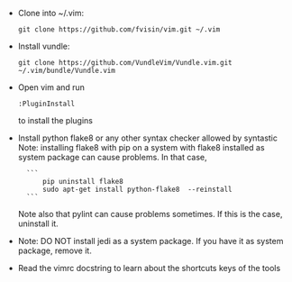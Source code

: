 * Clone into ~/.vim: 
    ```
    git clone https://github.com/fvisin/vim.git ~/.vim
    ```
* Install vundle: 
    ```
    git clone https://github.com/VundleVim/Vundle.vim.git ~/.vim/bundle/Vundle.vim
    ```

* Open vim and run 
    ```
    :PluginInstall
    ```
  to install the plugins 

* Install python flake8 or any other syntax checker allowed by syntastic
  Note: installing flake8 with pip on a system with flake8 installed as 
        system package can cause problems. In that case, 
        
        ```
            pip uninstall flake8
            sudo apt-get install python-flake8  --reinstall
        ```
  Note also that pylint can cause problems sometimes. If this is the case,
  uninstall it.

* Note: DO NOT install jedi as a system package. If you have it as system package, remove it.

* Read the vimrc docstring to learn about the shortcuts keys of the tools
